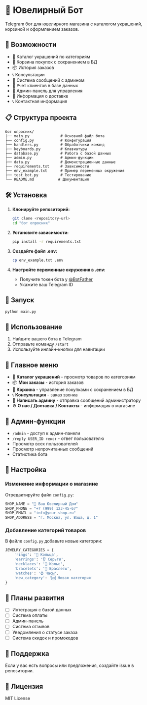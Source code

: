 # 💎 Ювелирный Бот

Telegram бот для ювелирного магазина с каталогом украшений, корзиной и оформлением заказов.

## 🚀 Возможности

- 💍 Каталог украшений по категориям
- 🛒 Корзина покупок с сохранением в БД
- 📦 История заказов
- 📞 Консультации
- 💬 Система сообщений с админом
- 👥 Учет клиентов в базе данных
- 🔧 Админ-панель для управления
- 🚚 Информация о доставке
- 📞 Контактная информация

## 📋 Структура проекта

```
бот опросник/
├── main.py              # Основной файл бота
├── config.py            # Конфигурация
├── handlers.py          # Обработчики команд
├── keyboards.py         # Клавиатуры
├── database.py          # Работа с базой данных
├── admin.py             # Админ-функции
├── data.py              # Демонстрационные данные
├── requirements.txt     # Зависимости
├── env_example.txt      # Пример переменных окружения
├── test_bot.py          # Тестирование
└── README.md           # Документация
```

## 🛠️ Установка

1. **Клонируйте репозиторий:**
   ```bash
   git clone <repository-url>
   cd "бот опросник"
   ```

2. **Установите зависимости:**
   ```bash
   pip install -r requirements.txt
   ```

3. **Создайте файл .env:**
   ```bash
   cp env_example.txt .env
   ```

4. **Настройте переменные окружения в .env:**
   - Получите токен бота у [@BotFather](https://t.me/BotFather)
   - Укажите ваш Telegram ID

## 🚀 Запуск

```bash
python main.py
```

## 📱 Использование

1. Найдите вашего бота в Telegram
2. Отправьте команду `/start`
3. Используйте инлайн-кнопки для навигации

## 🎯 Главное меню

- 💍 **Каталог украшений** - просмотр товаров по категориям
- 📦 **Мои заказы** - история заказов
- 🛒 **Корзина** - управление покупками с сохранением в БД
- 📞 **Консультация** - заказ звонка
- 💬 **Написать админу** - отправка сообщений администратору
- ⚙️ **О нас / Доставка / Контакты** - информация о магазине

## 🔧 Админ-функции

- `/admin` - доступ к админ-панели
- `/reply USER_ID текст` - ответ пользователю
- Просмотр всех пользователей
- Просмотр непрочитанных сообщений
- Статистика бота

## 🔧 Настройка

### Изменение информации о магазине

Отредактируйте файл `config.py`:

```python
SHOP_NAME = "💎 Ваш Ювелирный Дом"
SHOP_PHONE = "+7 (999) 123-45-67"
SHOP_EMAIL = "info@your-shop.ru"
SHOP_ADDRESS = "г. Москва, ул. Ваша, д. 1"
```

### Добавление категорий товаров

В файле `config.py` добавьте новые категории:

```python
JEWELRY_CATEGORIES = {
    'rings': '💍 Кольца',
    'earrings': '👂 Серьги',
    'necklaces': '📿 Колье',
    'bracelets': '💫 Браслеты',
    'watches': '⌚ Часы',
    'new_category': '🆕 Новая категория'
}
```

## 📝 Планы развития

- [ ] Интеграция с базой данных
- [ ] Система оплаты
- [ ] Админ-панель
- [ ] Система отзывов
- [ ] Уведомления о статусе заказа
- [ ] Система скидок и промокодов

## 🤝 Поддержка

Если у вас есть вопросы или предложения, создайте issue в репозитории.

## 📄 Лицензия

MIT License 